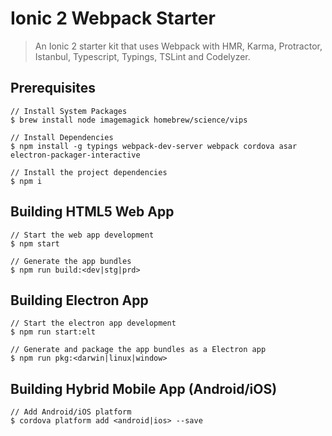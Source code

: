 # Ionic 2 Webpack Starter

> An Ionic 2 starter kit that uses Webpack with HMR, Karma, Protractor, Istanbul, Typescript, Typings, TSLint and Codelyzer.

## Prerequisites
```
// Install System Packages
$ brew install node imagemagick homebrew/science/vips

// Install Dependencies
$ npm install -g typings webpack-dev-server webpack cordova asar electron-packager-interactive

// Install the project dependencies
$ npm i
```

## Building HTML5 Web App
```
// Start the web app development
$ npm start

// Generate the app bundles
$ npm run build:<dev|stg|prd>
```

## Building Electron App
```
// Start the electron app development
$ npm run start:elt

// Generate and package the app bundles as a Electron app
$ npm run pkg:<darwin|linux|window>
```

## Building Hybrid Mobile App (Android/iOS)
```
// Add Android/iOS platform
$ cordova platform add <android|ios> --save
```